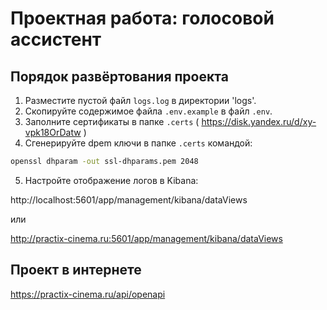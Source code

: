 # Проектная работа: голосовой ассистент

## Порядок развёртования проекта

1. Разместите пустой файл `logs.log` в директории 'logs'.
2. Скопируйте содержимое файла `.env.example` в файл `.env`.
3. Заполните сертификаты в папке `.certs` ( https://disk.yandex.ru/d/xy-vpk18OrDatw )
4. Сгенерируйте dpem ключи в папке `.certs` командой:
```bash
openssl dhparam -out ssl-dhparams.pem 2048
```
5. Настройте отображение логов в Kibana:

http://localhost:5601/app/management/kibana/dataViews

или

http://practix-cinema.ru:5601/app/management/kibana/dataViews


## Проект в интернете

https://practix-cinema.ru/api/openapi